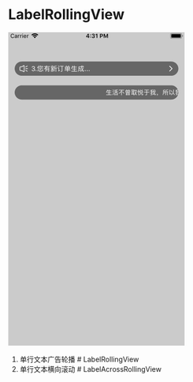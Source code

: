 # LabelRollingView

![image](https://github.com/MrJalen/LabelRollingView/raw/master/LabelRollingView/LabelRollingView/labelRolling.gif)

1. 单行文本广告轮播 # LabelRollingView
2. 单行文本横向滚动 # LabelAcrossRollingView
